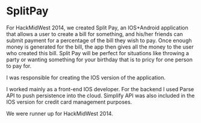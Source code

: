 SplitPay
========

For HackMidWest 2014, we created Split Pay, an IOS+Android application that allows a user to create a bill for something, 
and his/her friends can submit payment for a percentage of the bill they wish to pay. Once enough money is generated for 
the bill, the app then gives all the money to the user who created this bill. Split Pay will be perfect for situations like
throwing a party or wanting something for your birthday that is to pricy for one person to pay for.

I was responsible for creating the IOS version of the application.

I worked mainly as a front-end IOS developer. For the backend I used Parse API to push persistence into the cloud.
Simplify API was also included in the IOS version for credit card management purposes.

We were runner up for HackMidWest 2014.


